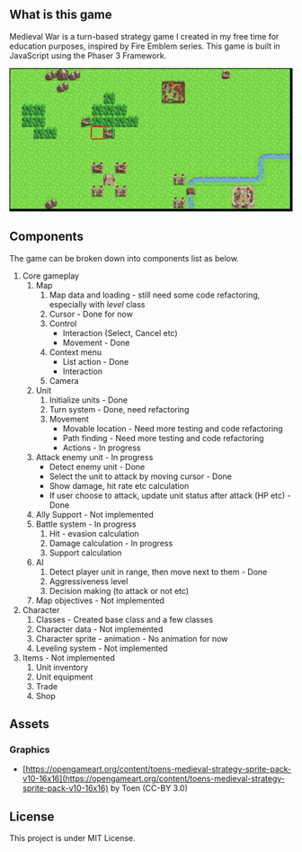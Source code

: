 ## What is this game

Medieval War is a turn-based strategy game I created in my free time for education purposes, inspired by Fire Emblem series. This game is built in JavaScript using the Phaser 3 Framework.

![](demo.gif)

## Components
The game can be broken down into components list as below.
1. Core gameplay
    1. Map
        1. Map data and loading - still need some code refactoring, especially with *level* class
        2. Cursor - Done for now
        3. Control
            * Interaction (Select, Cancel etc)
            * Movement - Done
        4. Context menu
            * List action - Done
            * Interaction
        5. Camera
    2. Unit
        1. Initialize units - Done
        2. Turn system - Done, need refactoring
        3. Movement
            * Movable location - Need more testing and code refactoring
            * Path finding - Need more testing and code refactoring
            * Actions - In progress
    3. Attack enemy unit - In progress
        * Detect enemy unit - Done
        * Select the unit to attack by moving cursor - Done
        * Show damage, hit rate etc calculation
        * If user choose to attack, update unit status after attack (HP etc) - Done
    4. Ally Support - Not implemented
    5. Battle system - In progress
        1. Hit - evasion calculation
        2. Damage calculation - In progress
        3. Support calculation
    6. AI
        1. Detect player unit in range, then move next to them - Done
        2. Aggressiveness level
        3. Decision making (to attack or not etc)
    7. Map objectives - Not implemented
2. Character
    1. Classes - Created base class and a few classes
    2. Character data - Not implemented
    3. Character sprite - animation  - No animation for now
    4. Leveling system - Not implemented
3. Items - Not implemented
    1. Unit inventory
    2. Unit equipment
    3. Trade
    4. Shop

## Assets

### Graphics
* [https://opengameart.org/content/toens-medieval-strategy-sprite-pack-v10-16x16](https://opengameart.org/content/toens-medieval-strategy-sprite-pack-v10-16x16) by Toen (CC-BY 3.0)

## License

This project is under MIT License.